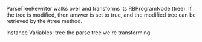 ParseTreeRewriter walks over and transforms its RBProgramNode (tree). If the tree is modified, then answer is set to true, and the modified tree can be retrieved by the #tree method.Instance Variables:	tree	<RBProgramNode>	the parse tree we're transforming